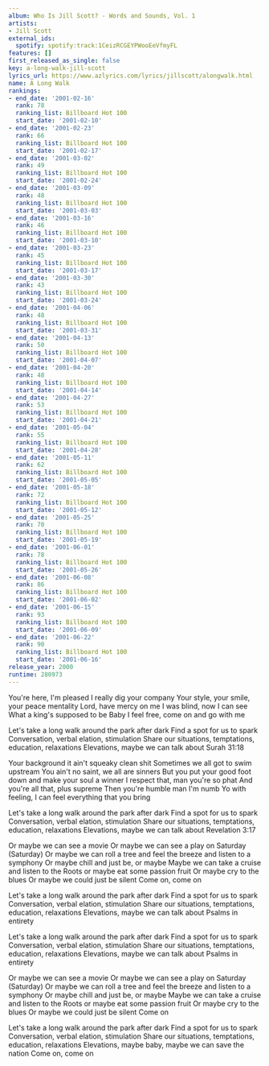 ```yaml
---
album: Who Is Jill Scott? - Words and Sounds, Vol. 1
artists:
- Jill Scott
external_ids:
  spotify: spotify:track:1CeizRCGEYPWooEeVfmyFL
features: []
first_released_as_single: false
key: a-long-walk-jill-scott
lyrics_url: https://www.azlyrics.com/lyrics/jillscott/alongwalk.html
name: A Long Walk
rankings:
- end_date: '2001-02-16'
  rank: 78
  ranking_list: Billboard Hot 100
  start_date: '2001-02-10'
- end_date: '2001-02-23'
  rank: 66
  ranking_list: Billboard Hot 100
  start_date: '2001-02-17'
- end_date: '2001-03-02'
  rank: 49
  ranking_list: Billboard Hot 100
  start_date: '2001-02-24'
- end_date: '2001-03-09'
  rank: 48
  ranking_list: Billboard Hot 100
  start_date: '2001-03-03'
- end_date: '2001-03-16'
  rank: 46
  ranking_list: Billboard Hot 100
  start_date: '2001-03-10'
- end_date: '2001-03-23'
  rank: 45
  ranking_list: Billboard Hot 100
  start_date: '2001-03-17'
- end_date: '2001-03-30'
  rank: 43
  ranking_list: Billboard Hot 100
  start_date: '2001-03-24'
- end_date: '2001-04-06'
  rank: 48
  ranking_list: Billboard Hot 100
  start_date: '2001-03-31'
- end_date: '2001-04-13'
  rank: 50
  ranking_list: Billboard Hot 100
  start_date: '2001-04-07'
- end_date: '2001-04-20'
  rank: 48
  ranking_list: Billboard Hot 100
  start_date: '2001-04-14'
- end_date: '2001-04-27'
  rank: 53
  ranking_list: Billboard Hot 100
  start_date: '2001-04-21'
- end_date: '2001-05-04'
  rank: 55
  ranking_list: Billboard Hot 100
  start_date: '2001-04-28'
- end_date: '2001-05-11'
  rank: 62
  ranking_list: Billboard Hot 100
  start_date: '2001-05-05'
- end_date: '2001-05-18'
  rank: 72
  ranking_list: Billboard Hot 100
  start_date: '2001-05-12'
- end_date: '2001-05-25'
  rank: 70
  ranking_list: Billboard Hot 100
  start_date: '2001-05-19'
- end_date: '2001-06-01'
  rank: 78
  ranking_list: Billboard Hot 100
  start_date: '2001-05-26'
- end_date: '2001-06-08'
  rank: 86
  ranking_list: Billboard Hot 100
  start_date: '2001-06-02'
- end_date: '2001-06-15'
  rank: 93
  ranking_list: Billboard Hot 100
  start_date: '2001-06-09'
- end_date: '2001-06-22'
  rank: 90
  ranking_list: Billboard Hot 100
  start_date: '2001-06-16'
release_year: 2000
runtime: 280973
---
```

You're here, I'm pleased
I really dig your company
Your style, your smile, your peace mentality
Lord, have mercy on me
I was blind, now I can see
What a king's supposed to be
Baby I feel free, come on and go with me

Let's take a long walk around the park after dark
Find a spot for us to spark
Conversation, verbal elation, stimulation
Share our situations, temptations, education, relaxations
Elevations, maybe we can talk about Surah 31:18

Your background it ain't squeaky clean shit
Sometimes we all got to swim upstream
You ain't no saint, we all are sinners
But you put your good foot down and make your soul a winner
I respect that, man you're so phat
And you're all that, plus supreme
Then you're humble man I'm numb
Yo with feeling, I can feel everything that you bring

Let's take a long walk around the park after dark
Find a spot for us to spark
Conversation, verbal elation, stimulation
Share our situations, temptations, education, relaxations
Elevations, maybe we can talk about Revelation 3:17

Or maybe we can see a movie
Or maybe we can see a play on Saturday (Saturday)
Or maybe we can roll a tree and feel the breeze and listen to a symphony
Or maybe chill and just be, or maybe
Maybe we can take a cruise and listen to the Roots or maybe eat some passion fruit
Or maybe cry to the blues
Or maybe we could just be silent
Come on, come on

Let's take a long walk around the park after dark
Find a spot for us to spark
Conversation, verbal elation, stimulation
Share our situations, temptations, education, relaxations
Elevations, maybe we can talk about Psalms in entirety

Let's take a long walk around the park after dark
Find a spot for us to spark
Conversation, verbal elation, stimulation
Share our situations, temptations, education, relaxations
Elevations, maybe we can talk about Psalms in entirety

Or maybe we can see a movie
Or maybe we can see a play on Saturday (Saturday)
Or maybe we can roll a tree and feel the breeze and listen to a symphony
Or maybe chill and just be, or maybe
Maybe we can take a cruise and listen to the Roots or maybe eat some passion fruit
Or maybe cry to the blues
Or maybe we could just be silent
Come on

Let's take a long walk around the park after dark
Find a spot for us to spark
Conversation, verbal elation, stimulation
Share our situations, temptations, education, relaxations
Elevations, maybe baby, maybe we can save the nation
Come on, come on
